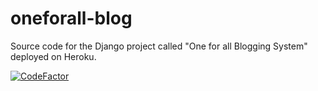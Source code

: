 # oneforall-blog
Source code for the Django project called "One for all Blogging System" deployed on Heroku.

[![CodeFactor](https://www.codefactor.io/repository/github/magbanum/oneforall-blog/badge)](https://www.codefactor.io/repository/github/magbanum/oneforall-blog)
